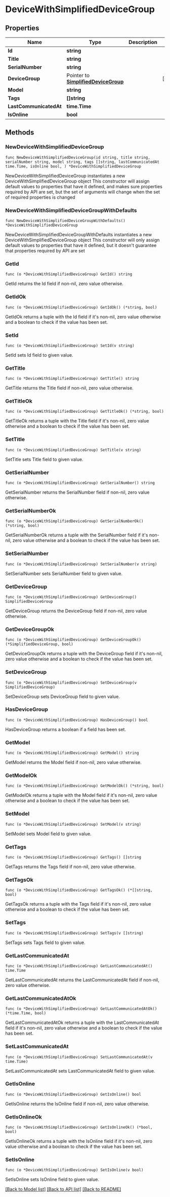 # DeviceWithSimplifiedDeviceGroup

## Properties

Name | Type | Description | Notes
------------ | ------------- | ------------- | -------------
**Id** | **string** |  | 
**Title** | **string** |  | 
**SerialNumber** | **string** |  | 
**DeviceGroup** | Pointer to [**SimplifiedDeviceGroup**](SimplifiedDeviceGroup.md) |  | [optional] 
**Model** | **string** |  | 
**Tags** | **[]string** |  | 
**LastCommunicatedAt** | **time.Time** |  | 
**IsOnline** | **bool** |  | 

## Methods

### NewDeviceWithSimplifiedDeviceGroup

`func NewDeviceWithSimplifiedDeviceGroup(id string, title string, serialNumber string, model string, tags []string, lastCommunicatedAt time.Time, isOnline bool, ) *DeviceWithSimplifiedDeviceGroup`

NewDeviceWithSimplifiedDeviceGroup instantiates a new DeviceWithSimplifiedDeviceGroup object
This constructor will assign default values to properties that have it defined,
and makes sure properties required by API are set, but the set of arguments
will change when the set of required properties is changed

### NewDeviceWithSimplifiedDeviceGroupWithDefaults

`func NewDeviceWithSimplifiedDeviceGroupWithDefaults() *DeviceWithSimplifiedDeviceGroup`

NewDeviceWithSimplifiedDeviceGroupWithDefaults instantiates a new DeviceWithSimplifiedDeviceGroup object
This constructor will only assign default values to properties that have it defined,
but it doesn't guarantee that properties required by API are set

### GetId

`func (o *DeviceWithSimplifiedDeviceGroup) GetId() string`

GetId returns the Id field if non-nil, zero value otherwise.

### GetIdOk

`func (o *DeviceWithSimplifiedDeviceGroup) GetIdOk() (*string, bool)`

GetIdOk returns a tuple with the Id field if it's non-nil, zero value otherwise
and a boolean to check if the value has been set.

### SetId

`func (o *DeviceWithSimplifiedDeviceGroup) SetId(v string)`

SetId sets Id field to given value.


### GetTitle

`func (o *DeviceWithSimplifiedDeviceGroup) GetTitle() string`

GetTitle returns the Title field if non-nil, zero value otherwise.

### GetTitleOk

`func (o *DeviceWithSimplifiedDeviceGroup) GetTitleOk() (*string, bool)`

GetTitleOk returns a tuple with the Title field if it's non-nil, zero value otherwise
and a boolean to check if the value has been set.

### SetTitle

`func (o *DeviceWithSimplifiedDeviceGroup) SetTitle(v string)`

SetTitle sets Title field to given value.


### GetSerialNumber

`func (o *DeviceWithSimplifiedDeviceGroup) GetSerialNumber() string`

GetSerialNumber returns the SerialNumber field if non-nil, zero value otherwise.

### GetSerialNumberOk

`func (o *DeviceWithSimplifiedDeviceGroup) GetSerialNumberOk() (*string, bool)`

GetSerialNumberOk returns a tuple with the SerialNumber field if it's non-nil, zero value otherwise
and a boolean to check if the value has been set.

### SetSerialNumber

`func (o *DeviceWithSimplifiedDeviceGroup) SetSerialNumber(v string)`

SetSerialNumber sets SerialNumber field to given value.


### GetDeviceGroup

`func (o *DeviceWithSimplifiedDeviceGroup) GetDeviceGroup() SimplifiedDeviceGroup`

GetDeviceGroup returns the DeviceGroup field if non-nil, zero value otherwise.

### GetDeviceGroupOk

`func (o *DeviceWithSimplifiedDeviceGroup) GetDeviceGroupOk() (*SimplifiedDeviceGroup, bool)`

GetDeviceGroupOk returns a tuple with the DeviceGroup field if it's non-nil, zero value otherwise
and a boolean to check if the value has been set.

### SetDeviceGroup

`func (o *DeviceWithSimplifiedDeviceGroup) SetDeviceGroup(v SimplifiedDeviceGroup)`

SetDeviceGroup sets DeviceGroup field to given value.

### HasDeviceGroup

`func (o *DeviceWithSimplifiedDeviceGroup) HasDeviceGroup() bool`

HasDeviceGroup returns a boolean if a field has been set.

### GetModel

`func (o *DeviceWithSimplifiedDeviceGroup) GetModel() string`

GetModel returns the Model field if non-nil, zero value otherwise.

### GetModelOk

`func (o *DeviceWithSimplifiedDeviceGroup) GetModelOk() (*string, bool)`

GetModelOk returns a tuple with the Model field if it's non-nil, zero value otherwise
and a boolean to check if the value has been set.

### SetModel

`func (o *DeviceWithSimplifiedDeviceGroup) SetModel(v string)`

SetModel sets Model field to given value.


### GetTags

`func (o *DeviceWithSimplifiedDeviceGroup) GetTags() []string`

GetTags returns the Tags field if non-nil, zero value otherwise.

### GetTagsOk

`func (o *DeviceWithSimplifiedDeviceGroup) GetTagsOk() (*[]string, bool)`

GetTagsOk returns a tuple with the Tags field if it's non-nil, zero value otherwise
and a boolean to check if the value has been set.

### SetTags

`func (o *DeviceWithSimplifiedDeviceGroup) SetTags(v []string)`

SetTags sets Tags field to given value.


### GetLastCommunicatedAt

`func (o *DeviceWithSimplifiedDeviceGroup) GetLastCommunicatedAt() time.Time`

GetLastCommunicatedAt returns the LastCommunicatedAt field if non-nil, zero value otherwise.

### GetLastCommunicatedAtOk

`func (o *DeviceWithSimplifiedDeviceGroup) GetLastCommunicatedAtOk() (*time.Time, bool)`

GetLastCommunicatedAtOk returns a tuple with the LastCommunicatedAt field if it's non-nil, zero value otherwise
and a boolean to check if the value has been set.

### SetLastCommunicatedAt

`func (o *DeviceWithSimplifiedDeviceGroup) SetLastCommunicatedAt(v time.Time)`

SetLastCommunicatedAt sets LastCommunicatedAt field to given value.


### GetIsOnline

`func (o *DeviceWithSimplifiedDeviceGroup) GetIsOnline() bool`

GetIsOnline returns the IsOnline field if non-nil, zero value otherwise.

### GetIsOnlineOk

`func (o *DeviceWithSimplifiedDeviceGroup) GetIsOnlineOk() (*bool, bool)`

GetIsOnlineOk returns a tuple with the IsOnline field if it's non-nil, zero value otherwise
and a boolean to check if the value has been set.

### SetIsOnline

`func (o *DeviceWithSimplifiedDeviceGroup) SetIsOnline(v bool)`

SetIsOnline sets IsOnline field to given value.



[[Back to Model list]](../README.md#documentation-for-models) [[Back to API list]](../README.md#documentation-for-api-endpoints) [[Back to README]](../README.md)


